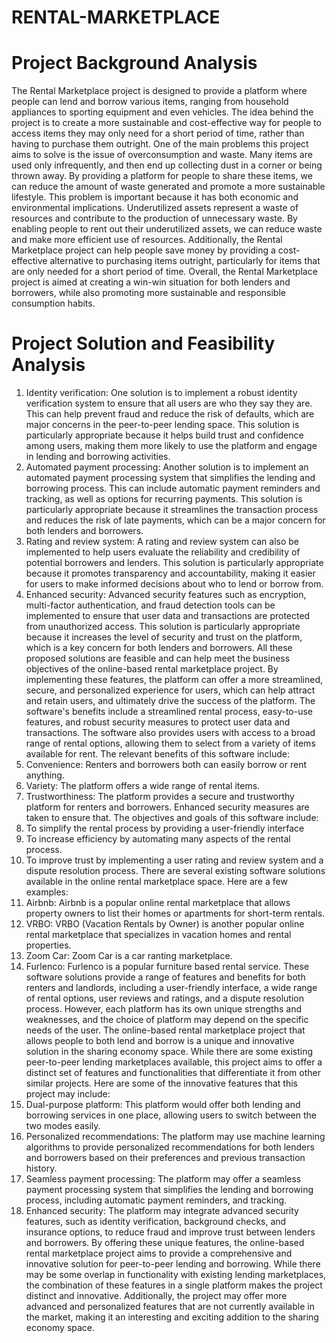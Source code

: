 # RENTAL-MARKETPLACE

#	Project Background Analysis
The Rental Marketplace project is designed to provide a platform where people can lend and borrow various items, ranging from household appliances to sporting equipment and even vehicles. The idea behind the project is to create a more sustainable and cost-effective way for people to access items they may only need for a short period of time, rather than having to purchase them outright.
One of the main problems this project aims to solve is the issue of overconsumption and waste. Many items are used only infrequently, and then end up collecting dust in a corner or being thrown away. By providing a platform for people to share these items, we can reduce the amount of waste generated and promote a more sustainable lifestyle.
This problem is important because it has both economic and environmental implications. Underutilized assets represent a waste of resources and contribute to the production of unnecessary waste. By enabling people to rent out their underutilized assets, we can reduce waste and make more efficient use of resources. Additionally, the Rental Marketplace project can help people save money by providing a cost-effective alternative to purchasing items outright, particularly for items that are only needed for a short period of time.
Overall, the Rental Marketplace project is aimed at creating a win-win situation for both lenders and borrowers, while also promoting more sustainable and responsible consumption habits.


#	Project Solution and Feasibility Analysis
1.	Identity verification: One solution is to implement a robust identity verification system to ensure that all users are who they say they are. This can help prevent fraud and reduce the risk of defaults, which are major concerns in the peer-to-peer lending space. This solution is particularly appropriate because it helps build trust and confidence among users, making them more likely to use the platform and engage in lending and borrowing activities.
2.	Automated payment processing: Another solution is to implement an automated payment processing system that simplifies the lending and borrowing process. This can include automatic payment reminders and tracking, as well as options for recurring payments. This solution is particularly appropriate because it streamlines the transaction process and reduces the risk of late payments, which can be a major concern for both lenders and borrowers.
3.	Rating and review system: A rating and review system can also be implemented to help users evaluate the reliability and credibility of potential borrowers and lenders. This solution is particularly appropriate because it promotes transparency and accountability, making it easier for users to make informed decisions about who to lend or borrow from.
4.	Enhanced security: Advanced security features such as encryption, multi-factor authentication, and fraud detection tools can be implemented to ensure that user data and transactions are protected from unauthorized access. This solution is particularly appropriate because it increases the level of security and trust on the platform, which is a key concern for both lenders and borrowers.
All these proposed solutions are feasible and can help meet the business objectives of the online-based rental marketplace project. By implementing these features, the platform can offer a more streamlined, secure, and personalized experience for users, which can help attract and retain users, and ultimately drive the success of the platform.
The software's benefits include a streamlined rental process, easy-to-use features, and robust security measures to protect user data and transactions. The software also provides users with access to a broad range of rental options, allowing them to select from a variety of items available for rent. The relevant benefits of this software include:
1.	Convenience: Renters and borrowers both can easily borrow or rent anything. 
2.	Variety: The platform offers a wide range of rental items. 
3.	Trustworthiness: The platform provides a secure and trustworthy platform for renters and borrowers. Enhanced security measures are taken to ensure that.
The objectives and goals of this software include:
1.	To simplify the rental process by providing a user-friendly interface
2.	To increase efficiency by automating many aspects of the rental process.
3.	To improve trust by implementing a user rating and review system and a dispute resolution process.
There are several existing software solutions available in the online rental marketplace space. Here are a few examples:
1.	Airbnb: Airbnb is a popular online rental marketplace that allows property owners to list their homes or apartments for short-term rentals.
2.	VRBO: VRBO (Vacation Rentals by Owner) is another popular online rental marketplace that specializes in vacation homes and rental properties.
3.	Zoom Car: Zoom Car is a car ranting marketplace.
4.	Furlenco: Furlenco is a popular furniture based rental service.
These software solutions provide a range of features and benefits for both renters and landlords, including a user-friendly interface, a wide range of rental options, user reviews and ratings, and a dispute resolution process. However, each platform has its own unique strengths and weaknesses, and the choice of platform may depend on the specific needs of the user.
The online-based rental marketplace project that allows people to both lend and borrow is a unique and innovative solution in the sharing economy space. While there are some existing peer-to-peer lending marketplaces available, this project aims to offer a distinct set of features and functionalities that differentiate it from other similar projects.
Here are some of the innovative features that this project may include:
1.	Dual-purpose platform: This platform would offer both lending and borrowing services in one place, allowing users to switch between the two modes easily.
2.	Personalized recommendations: The platform may use machine learning algorithms to provide personalized recommendations for both lenders and borrowers based on their preferences and previous transaction history.
3.	Seamless payment processing: The platform may offer a seamless payment processing system that simplifies the lending and borrowing process, including automatic payment reminders, and tracking.
4.	Enhanced security: The platform may integrate advanced security features, such as identity verification, background checks, and insurance options, to reduce fraud and improve trust between lenders and borrowers.
By offering these unique features, the online-based rental marketplace project aims to provide a comprehensive and innovative solution for peer-to-peer lending and borrowing. While there may be some overlap in functionality with existing lending marketplaces, the combination of these features in a single platform makes the project distinct and innovative. Additionally, the project may offer more advanced and personalized features that are not currently available in the market, making it an interesting and exciting addition to the sharing economy space.
